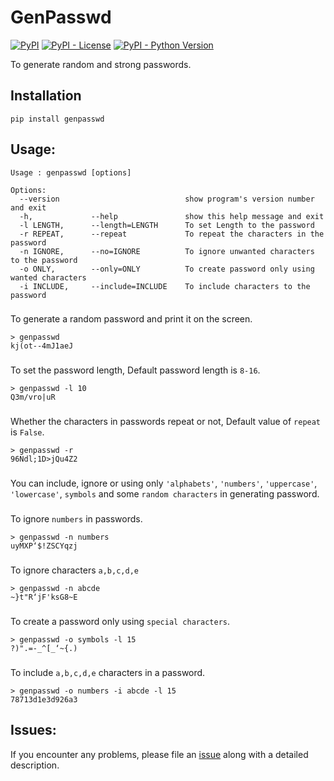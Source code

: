 # GenPasswd

[![PyPI](https://img.shields.io/pypi/v/genpasswd.svg)](https://pypi.python.org/pypi/genpasswd)
[![PyPI - License](https://img.shields.io/pypi/l/genpasswd)](https://github.com/Gowthaman1401/GenPasswd/blob/main/LICENSE)
[![PyPI - Python Version](https://img.shields.io/pypi/pyversions/genpasswd?color=red)](https://pypi.python.org/pypi/genpasswd)

To generate random and strong passwords.

## Installation

`pip install genpasswd`

## Usage:

```
Usage : genpasswd [options]

Options:
  --version                            show program's version number and exit
  -h,             --help               show this help message and exit
  -l LENGTH,      --length=LENGTH      To set Length to the password
  -r REPEAT,      --repeat             To repeat the characters in the password
  -n IGNORE,      --no=IGNORE          To ignore unwanted characters to the password
  -o ONLY,        --only=ONLY          To create password only using wanted characters
  -i INCLUDE,     --include=INCLUDE    To include characters to the password
```

###
To generate a random password and print it on the screen.
```
> genpasswd
kj(ot--4mJ1aeJ
```
###

To set the password length, Default password length is `8-16`.

```
> genpasswd -l 10
Q3m/vro|uR
```
###

Whether the characters in passwords repeat or not,
Default value of `repeat` is `False`.
```
> genpasswd -r
96Ndl;1D>jQu4Z2
```
###

You can include, ignore or using only `'alphabets'`, `'numbers'`, `'uppercase'`, `'lowercase'`, `symbols` and some `random characters` in generating password.
###

To ignore `numbers` in passwords. 

```
> genpasswd -n numbers
uyMXP‘$!ZSCYqzj
```
###
To ignore characters `a,b,c,d,e`
```
> genpasswd -n abcde
~}t"R‘jF'ksG8~E
```
###
To create a password only using `special characters`.

```
> genpasswd -o symbols -l 15
?)".=-_^[_‘~{.)
```
###
To include `a,b,c,d,e` characters in a password.
```
> genpasswd -o numbers -i abcde -l 15
78713d1e3d926a3
```

## Issues:

If you encounter any problems, please file an [issue](https://github.com/Gowthaman1401/GenPasswd/) along with a detailed description.